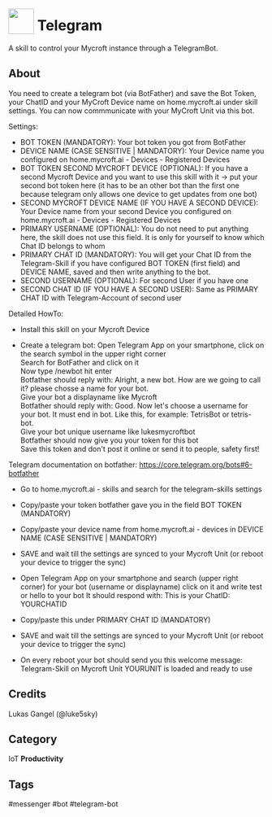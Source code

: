 # <img src='https://raw.githack.com/FortAwesome/Font-Awesome/master/svgs/solid/paper-plane.svg' card_color='#0088CC' width='50' height='50' style='vertical-align:bottom'/> Telegram
A skill to control your Mycroft instance through a TelegramBot.

## About 

You need to create a telegram bot (via BotFather) and save the Bot Token, your ChatID and your MyCroft Device name on home.mycroft.ai under skill settings.
You can now commmunicate with your MyCroft Unit via this bot.

Settings:
- BOT TOKEN (MANDATORY): Your bot token you got from BotFather
- DEVICE NAME (CASE SENSITIVE | MANDATORY): Your Device name you configured on home.mycroft.ai - Devices - Registered Devices
- BOT TOKEN SECOND MYCROFT DEVICE (OPTIONAL): If you have a second Mycroft Device and you want to use this skill with it -> put your second bot token here (it has to be an other bot than the first one because telegram only allows one device to get updates from one bot)
- SECOND MYCROFT DEVICE NAME (IF YOU HAVE A SECOND DEVICE): Your Device name from your second Device you configured on home.mycroft.ai - Devices - Registered Devices
- PRIMARY USERNAME (OPTIONAL): You do not need to put anything here, the skill does not use this field. It is only for yourself to know which Chat ID belongs to whom
- PRIMARY CHAT ID (MANDATORY): You will get your Chat ID from the Telegram-Skill if you have configured BOT TOKEN (first field) and DEVICE NAME, saved and then write anything to the bot.
- SECOND USERNAME (OPTIONAL): For second User if you have one
- SECOND CHAT ID (IF YOU HAVE A SECOND USER): Same as PRIMARY CHAT ID with Telegram-Account of second user

Detailed HowTo:

- Install this skill on your Mycroft Device

- Create a telegram bot:
Open Telegram App on your smartphone, click on the search symbol in the upper right corner<br/>
Search for BotFather and click on it<br/>
Now type /newbot hit enter<br/>
Botfather should reply with: Alright, a new bot. How are we going to call it? please chosse a name for your bot.<br/>
Give your bot a displayname like Mycroft<br/>
Botfather should reply with: Good. Now let's choose a username for your bot. It must end in bot. Like this, for example: TetrisBot or tetris-bot.<br/>
Give your bot unique username like lukesmycroftbot<br/>
Botfather should now give you your token for this bot<br/>
Save this token and don't post it online or send it to people, safety first!<br/>

Telegram documentation on botfather: https://core.telegram.org/bots#6-botfather

- Go to home.mycroft.ai - skills and search for the telegram-skills settings

- Copy/paste your token botfather gave you in the field BOT TOKEN (MANDATORY)

- Copy/paste your device name from home.mycroft.ai - devices in DEVICE NAME (CASE SENSITIVE | MANDATORY)

- SAVE and wait till the settings are synced to your Mycroft Unit (or reboot your device to trigger the sync)

- Open Telegram App on your smartphone and search (upper right corner) for your bot (username or displayname) click on it and write test or hello to your bot
  It should respond with: This is your ChatID: YOURCHATID

- Copy/paste this under PRIMARY CHAT ID (MANDATORY)

- SAVE and wait till the settings are synced to your Mycroft Unit (or reboot your device to trigger the sync)

- On every reboot your bot should send you this welcome message: Telegram-Skill on Mycroft Unit YOURUNIT is loaded and ready to use

## Credits 
Lukas Gangel (@luke5sky)



## Category
IoT
**Productivity**

## Tags
#messenger
#bot
#telegram-bot
